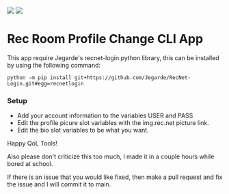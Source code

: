 [![](https://img.shields.io/badge/Discord-RecNetAPI-brightgreen)](https://discord.io/recnetapi) [![](https://img.shields.io/badge/Minimum%20Python%20Version-v3.9-brightgreen)](https://www.python.org/downloads/)
# Rec Room Profile Change CLI App

This app require Jegarde's recnet-login python library, this can be installed by using the following command:

`python -m pip install git+https://github.com/Jegarde/RecNet-Login.git#egg=recnetlogin`

### Setup

- Add your account information to the variables USER and PASS
- Edit the profile picure slot variables with the img.rec.net picture link.
- Edit the bio slot variables to be what you want.

Happy QoL Tools!

Also please don't criticize this too much, I made it in a couple hours while bored at school. 

If there is an issue that you would like fixed, then make a pull request and fix the issue and I will commit it to main.
